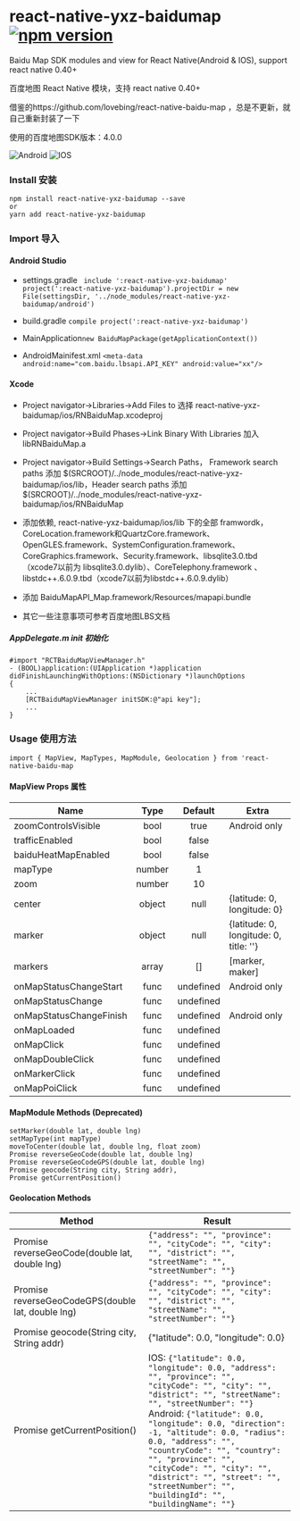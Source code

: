 # react-native-yxz-baidumap [![npm version](https://img.shields.io/npm/v/react-native-baidu-map.svg?style=flat)](https://www.npmjs.com/package/react-native-yxz-baidumap)

Baidu Map SDK modules and view for React Native(Android & IOS), support react native 0.40+

百度地图 React Native 模块，支持 react native 0.40+


借鉴的https://github.com/lovebing/react-native-baidu-map ，总是不更新，就自己重新封装了一下

使用的百度地图SDK版本：4.0.0

![Android](https://raw.githubusercontent.com/wangfaguo/react-native-yxz-baidumap/master/images/android.jpg)
![IOS](https://raw.githubusercontent.com/wangfaguo/react-native-yxz-baidumap/master/images/ios.jpg)

### Install 安装
    npm install react-native-yxz-baidumap --save
    or
    yarn add react-native-yxz-baidumap
### Import 导入

#### Android Studio
- settings.gradle `
include ':react-native-yxz-baidumap'
project(':react-native-yxz-baidumap').projectDir = new File(settingsDir, '../node_modules/react-native-yxz-baidumap/android')`

- build.gradle `compile project(':react-native-yxz-baidumap')`

- MainApplication`new BaiduMapPackage(getApplicationContext())`
- AndroidMainifest.xml `<meta-data
            android:name="com.baidu.lbsapi.API_KEY" android:value="xx"/>`

#### Xcode
- Project navigator->Libraries->Add Files to 选择 react-native-yxz-baidumap/ios/RNBaiduMap.xcodeproj
- Project navigator->Build Phases->Link Binary With Libraries 加入 libRNBaiduMap.a
- Project navigator->Build Settings->Search Paths， Framework search paths 添加 $(SRCROOT)/../node_modules/react-native-yxz-baidumap/ios/lib，Header search paths 添加 $(SRCROOT)/../node_modules/react-native-yxz-baidumap/ios/RNBaiduMap
- 添加依赖, react-native-yxz-baidumap/ios/lib 下的全部 framwordk， CoreLocation.framework和QuartzCore.framework、OpenGLES.framework、SystemConfiguration.framework、CoreGraphics.framework、Security.framework、libsqlite3.0.tbd（xcode7以前为 libsqlite3.0.dylib）、CoreTelephony.framework 、libstdc++.6.0.9.tbd（xcode7以前为libstdc++.6.0.9.dylib）
- 添加 BaiduMapAPI_Map.framework/Resources/mapapi.bundle

- 其它一些注意事项可参考百度地图LBS文档

##### AppDelegate.m init 初始化
    #import "RCTBaiduMapViewManager.h"
    - (BOOL)application:(UIApplication *)application didFinishLaunchingWithOptions:(NSDictionary *)launchOptions
    {
        ...
        [RCTBaiduMapViewManager initSDK:@"api key"];
        ...
    }

### Usage 使用方法

    import { MapView, MapTypes, MapModule, Geolocation } from 'react-native-baidu-map

#### MapView Props 属性
| Name                    | Type  | Default  | Extra
| ----------------------- |:-----:| :-------:| -------
| zoomControlsVisible     | bool  | true     | Android only
| trafficEnabled          | bool  | false    |
| baiduHeatMapEnabled     | bool  | false    |
| mapType                 | number| 1        |
| zoom                    | number| 10       |
| center                  | object| null     | {latitude: 0, longitude: 0}
| marker                  | object| null     | {latitude: 0, longitude: 0, title: ''}
| markers                 | array | []       | [marker, maker]
| onMapStatusChangeStart  | func  | undefined| Android only
| onMapStatusChange       | func  | undefined|
| onMapStatusChangeFinish | func  | undefined| Android only
| onMapLoaded             | func  | undefined|
| onMapClick              | func  | undefined|
| onMapDoubleClick        | func  | undefined|
| onMarkerClick           | func  | undefined|
| onMapPoiClick           | func  | undefined|

#### MapModule Methods (Deprecated)
    setMarker(double lat, double lng)
    setMapType(int mapType)
    moveToCenter(double lat, double lng, float zoom)
    Promise reverseGeoCode(double lat, double lng)
    Promise reverseGeoCodeGPS(double lat, double lng)
    Promise geocode(String city, String addr),
    Promise getCurrentPosition()

#### Geolocation Methods

| Method                    | Result
| ------------------------- | -------
| Promise reverseGeoCode(double lat, double lng) | `{"address": "", "province": "", "cityCode": "", "city": "", "district": "", "streetName": "", "streetNumber": ""}`
| Promise reverseGeoCodeGPS(double lat, double lng) |  `{"address": "", "province": "", "cityCode": "", "city": "", "district": "", "streetName": "", "streetNumber": ""}`
| Promise geocode(String city, String addr) | {"latitude": 0.0, "longitude": 0.0}
| Promise getCurrentPosition() | IOS: `{"latitude": 0.0, "longitude": 0.0, "address": "", "province": "", "cityCode": "", "city": "", "district": "", "streetName": "", "streetNumber": ""}` Android: `{"latitude": 0.0, "longitude": 0.0, "direction": -1, "altitude": 0.0, "radius": 0.0, "address": "", "countryCode": "", "country": "", "province": "", "cityCode": "", "city": "", "district": "", "street": "", "streetNumber": "", "buildingId": "", "buildingName": ""}`
